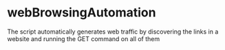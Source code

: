 # webBrowsingAutomation
The script automatically generates web traffic by discovering the links in a website and running the GET command on all of them
